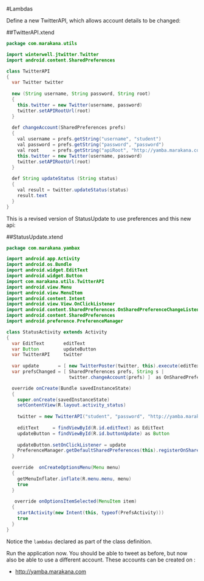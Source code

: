 #Lambdas

Define a new TwitterAPI, which allows account details to be changed:

##TwitterAPI.xtend

~~~java
package com.marakana.utils

import winterwell.jtwitter.Twitter
import android.content.SharedPreferences

class TwitterAPI
{
  var Twitter twitter
 
  new (String username, String password, String root)
  {
    this.twitter = new Twitter(username, password)
    twitter.setAPIRootUrl(root)
  }
  
  def changeAccount(SharedPreferences prefs)
  {
  	val username = prefs.getString("username", "student")
  	val password = prefs.getString("password", "password")
  	val root     = prefs.getString("apiRoot", "http://yamba.marakana.com/api")
  	this.twitter = new Twitter(username, password)
    twitter.setAPIRootUrl(root)
  }
   
  def String updateStatus (String status)
  { 
    val result = twitter.updateStatus(status)
    result.text
  }
}
~~~


This is a revised version of StatusUpdate to use preferences and this new api:

##StatusUpdate.xtend

~~~java
package com.marakana.yambax

import android.app.Activity
import android.os.Bundle
import android.widget.EditText
import android.widget.Button
import com.marakana.utils.TwitterAPI
import android.view.Menu
import android.view.MenuItem
import android.content.Intent
import android.view.View.OnClickListener
import android.content.SharedPreferences.OnSharedPreferenceChangeListener
import android.content.SharedPreferences
import android.preference.PreferenceManager

class StatusActivity extends Activity
{
  var EditText       editText
  var Button         updateButton
  var TwitterAPI     twitter 
  
  var update       = [ new TwitterPoster(twitter, this).execute(editText.getText.toString)  ] as OnClickListener
  var prefsChanged = [ SharedPreferences prefs, String s |
                       twitter.changeAccount(prefs) ]  as OnSharedPreferenceChangeListener

  override onCreate(Bundle savedInstanceState)
  {
    super.onCreate(savedInstanceState)
    setContentView(R.layout.activity_status)
    
    twitter = new TwitterAPI("student", "password", "http://yamba.marakana.com/api")
    
    editText     = findViewById(R.id.editText) as EditText
    updateButton = findViewById(R.id.buttonUpdate) as Button
    
    updateButton.setOnClickListener = update
    PreferenceManager.getDefaultSharedPreferences(this).registerOnSharedPreferenceChangeListener = prefsChanged        
  }
  
  override  onCreateOptionsMenu(Menu menu)
  {
    getMenuInflater.inflate(R.menu.menu, menu)
    true
  }
  
   override onOptionsItemSelected(MenuItem item)
  {
  	startActivity(new Intent(this, typeof(PrefsActivity)))
    true
  }
}
~~~

Notice the `lambdas` declared as part of the class definition.

Run the application now. You should be able to tweet as before, but now also be able to use a different account. These accounts can be created on :

- <http://yamba.marakana.com>


